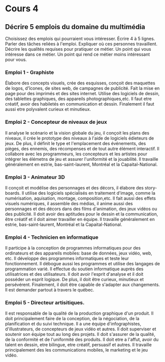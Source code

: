 # Cours 4
## Décrire 5 emplois du domaine du multimédia
Choisissez des emplois qui pourraient vous intéresser. 
Écrire 4 à 5 lignes. Parler des tâches reliées à l'emploi. Expliquer où ces personnes travaillent. Décrire les qualités requises pour pratiquer ce métier. Un point qui vous intéresse dans ce métier. Un point qui rend ce métier moins intéressant pour vous.  
### Emploi 1 - Graphiste
Élabore des concepts visuels, crée des esquisses, conçoit des maquettes de logos, d'îcones, de sites web, de campagnes de publicité. Fait la mise en page pour des imprimés et des sites internet. Utilise des logiciels de dessin, des tablettes graphiques, des appareils photographiques,etc. Il faut etre créatif, avoir des habiletés en communication et dessin. Finalement il faut aussi etre polyvalent curieux et minutieux.

### Emploi 2 - Concepteur de niveaux de jeux
Il analyse le scénario et la vision globale du jeu, il conçoit les plans des niveaux, il crée le prototype des niveaux à l'aide de logiciels édieteurs de jeux. De plus, il définit le type et l'emplacement des événements, des pièges, des ennemis, des récompenses et de tout autre élément interactif.
Il collabore avec les programmeurs, les concepteurs et les artistes pour intégrer les élémetns de jeu et assurer l'uniformité et la jouabilité.
Il travaille généralement en estrie, bas-saint-laurent, Montréal et la Capaital-National.
### Emploi 3 - Animateur 3D
Il conçoit et modélise des personnages et des décors, il élabore des story-boards. Il utilise des logiciels spécialisés en traitement d'image, comme la numérisation, aquisation, montage, composition,etc. Il fait aussi des effets visuels numériques, il assemble des médias, il anime aussi des personnages et des décors dans des films d'animation, des jeux vidéos ou des publicité. Il doit avoir des aptitudes pour le dessin et la communication, être créatif et il doit aimer travailler en équipe.  Il travaille généralement en estrie, bas-saint-laurent, Montréal et la Capaital-National.

### Emploi 4 - Technicien en informatique
Il participe à la conception de programmes informatiques pour des ordinateurs et des appareils mobiles: base de données, jeux vidéo, web, etc. Il développe des programmes informatiques et teste leur fonctionnement. Il débogue aussi les programmes et utilise des langages de programmation varié. Il effectue du soutien informatique auprès des utilisatrices et des utilisateurs. Il doit avoir l'esprit d'analyse et il doit posséder un esprit logique. De plus, il doit être curieux, minutieux et persévérent. Finalement, il doit être capable de s'adapter aux changements. Il est demander partout à travers le québec.

### Emploi 5 - Directeur artisitiques.
Il est responsable de la qualité de la production graphique d'un produit. Il doit principalement faire de la conception, de la négociation, de la planification et du suivi technique. Il a une équipe d'infographistes, d'illustrateurs, de concepteurs de jeux vidéo et autres. Il doit superviser et soutenir son équipe tout au long des projets. Il doit s'assurer de la qualité, de la conformité et de l'uniformité des produits. Il doit etre a l'affut, avoir du talent en dessin, etre bilingue, etre créatif, persuasif et autres. Il travaille principalement des les communications mobiles, le marketing et le jeu vidéo.


